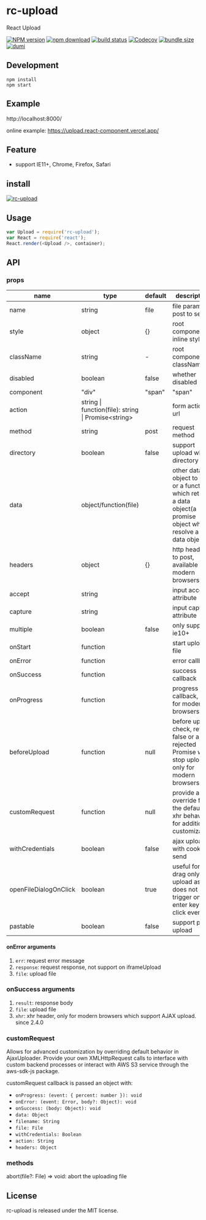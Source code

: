 # rc-upload

React Upload

[![NPM version][npm-image]][npm-url]
[![npm download][download-image]][download-url]
[![build status][github-actions-image]][github-actions-url]
[![Codecov][codecov-image]][codecov-url]
[![bundle size][bundlephobia-image]][bundlephobia-url]
[![dumi][dumi-image]][dumi-url]

[npm-image]: http://img.shields.io/npm/v/rc-upload.svg?style=flat-square
[npm-url]: http://npmjs.org/package/rc-upload
[travis-image]: https://img.shields.io/travis/react-component/upload/master?style=flat-square
[travis-url]: https://travis-ci.com/react-component/upload
[github-actions-image]: https://github.com/react-component/upload/workflows/CI/badge.svg
[github-actions-url]: https://github.com/react-component/upload/actions
[codecov-image]: https://img.shields.io/codecov/c/github/react-component/upload/master.svg?style=flat-square
[codecov-url]: https://app.codecov.io/gh/react-component/upload
[david-url]: https://david-dm.org/react-component/upload
[david-image]: https://david-dm.org/react-component/upload/status.svg?style=flat-square
[david-dev-url]: https://david-dm.org/react-component/upload?type=dev
[david-dev-image]: https://david-dm.org/react-component/upload/dev-status.svg?style=flat-square
[download-image]: https://img.shields.io/npm/dm/rc-upload.svg?style=flat-square
[download-url]: https://npmjs.org/package/rc-upload
[bundlephobia-url]: https://bundlephobia.com/package/rc-upload
[bundlephobia-image]: https://badgen.net/bundlephobia/minzip/rc-upload
[dumi-url]: https://github.com/umijs/dumi
[dumi-image]: https://img.shields.io/badge/docs%20by-dumi-blue?style=flat-square

## Development

```
npm install
npm start
```

## Example

http://localhost:8000/

online example: https://upload.react-component.vercel.app/

## Feature

* support IE11+, Chrome, Firefox, Safari

## install

[![rc-upload](https://nodei.co/npm/rc-upload.png)](https://npmjs.org/package/rc-upload)

## Usage

```js
var Upload = require('rc-upload');
var React = require('react');
React.render(<Upload />, container);
```

## API

### props

|name|type|default| description|
|-----|---|--------|----|
|name | string | file| file param post to server |
|style | object | {}| root component inline style |
|className | string | - | root component className |
|disabled | boolean | false | whether disabled |
|component | "div"|"span" | "span"| wrap component name |
|action| string &#124; function(file): string &#124; Promise&lt;string&gt; | | form action url |
|method | string | post | request method |
|directory| boolean | false | support upload whole directory |
|data| object/function(file) | | other data object to post or a function which returns a data object(a promise object which resolve a data object) |
|headers| object | {} | http headers to post, available in modern browsers |
|accept | string | | input accept attribute |
|capture | string | | input capture attribute |
|multiple | boolean | false | only support ie10+|
|onStart | function| | start upload file |
|onError| function| | error callback |
|onSuccess | function | | success callback |
|onProgress | function || progress callback, only for modern browsers|
|beforeUpload| function |null| before upload check, return false or a rejected Promise will stop upload, only for modern browsers|
|customRequest | function | null | provide an override for the default xhr behavior for additional customization|
|withCredentials | boolean | false | ajax upload with cookie send |
|openFileDialogOnClick | boolean | true | useful for drag only upload as it does not trigger on enter key or click event |
|pastable | boolean | false | support paste upload |

#### onError arguments

1. `err`: request error message
2. `response`: request response, not support on iframeUpload
3. `file`: upload file

### onSuccess arguments

1. `result`: response body
2. `file`: upload file
3. `xhr`: xhr header, only for modern browsers which support AJAX upload. since
   2.4.0


### customRequest

Allows for advanced customization by overriding default behavior in AjaxUploader. Provide your own XMLHttpRequest calls to interface with custom backend processes or interact with AWS S3 service through the aws-sdk-js package.

customRequest callback is passed an object with:

* `onProgress: (event: { percent: number }): void`
* `onError: (event: Error, body?: Object): void`
* `onSuccess: (body: Object): void`
* `data: Object`
* `filename: String`
* `file: File`
* `withCredentials: Boolean`
* `action: String`
* `headers: Object`


### methods

abort(file?: File) => void: abort the uploading file

## License

rc-upload is released under the MIT license.
